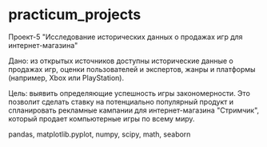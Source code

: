 # practicum_projects

Проект-5 "Исследование исторических данных о продажах игр для интернет-магазина"

Дано: из открытых источников доступны исторические данные о продажах игр, оценки пользователей и экспертов, жанры и платформы (например, Xbox или PlayStation).

Цель: выявить определяющие успешность игры закономерности. Это позволит сделать ставку на потенциально популярный продукт и спланировать рекламные кампании для интернет-магазина "Стримчик", который продает компьютерные игры по всему миру.

pandas, matplotlib.pyplot, numpy, scipy, math, seaborn
